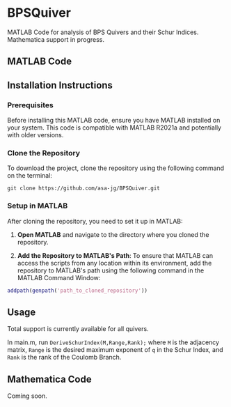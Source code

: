 # BPSQuiver
MATLAB Code for analysis of BPS Quivers and their Schur Indices. Mathematica support in progress.

## MATLAB Code

## Installation Instructions

### Prerequisites

Before installing this MATLAB code, ensure you have MATLAB installed on your system. This code is compatible with MATLAB R2021a and potentially with older versions.

### Clone the Repository

To download the project, clone the repository using the following command on the terminal:

  ```
  git clone https://github.com/asa-jg/BPSQuiver.git
  ```

### Setup in MATLAB

After cloning the repository, you need to set it up in MATLAB:

1. **Open MATLAB** and navigate to the directory where you cloned the repository.

2. **Add the Repository to MATLAB's Path**:
   To ensure that MATLAB can access the scripts from any location within its environment, add the repository to MATLAB's path using the following command in the MATLAB Command Window:

  ```matlab
  addpath(genpath('path_to_cloned_repository'))
  ```
## Usage

Total support is currently available for all quivers.

In main.m, run `DeriveSchurIndex(M,Range,Rank);` where `M` is the adjacency matrix, `Range` is the desired maximum exponent of `q` in the Schur Index, and `Rank` is the rank of the Coulomb Branch.

## Mathematica Code
Coming soon.
